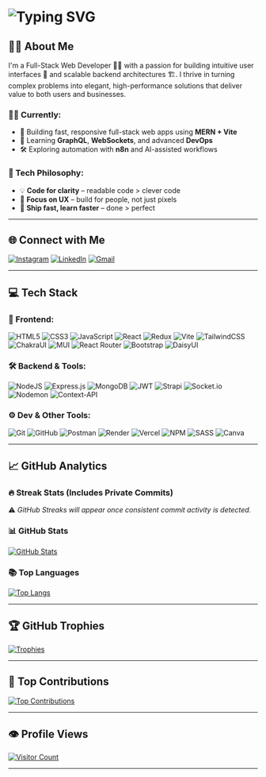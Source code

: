 <!-- Hero Header with Typing SVG and Hand Emoji -->
<h1>
  <img src="https://readme-typing-svg.herokuapp.com?lines=Hi+there!+I'm+Mohammed+Rahimuddin+Farooqui;Full-stack+Web+Developer;Always+learning+new+things!&center=false&width=600&height=45&color=58A6FF&size=22" alt="Typing SVG" />
</h1>

## 🙋‍♂️ About Me

I'm a Full-Stack Web Developer 🧑‍💻 with a passion for building intuitive user interfaces 🎨 and scalable backend architectures 🏗️. I thrive in turning complex problems into elegant, high-performance solutions that deliver value to both users and businesses.

### 👨‍💻 Currently:
- 🔭 Building fast, responsive full-stack web apps using **MERN + Vite**
- 🌱 Learning **GraphQL**, **WebSockets**, and advanced **DevOps**
- 🛠 Exploring automation with **n8n** and AI-assisted workflows

### 🧰 Tech Philosophy:
- 💡 **Code for clarity** – readable code > clever code
- 🎯 **Focus on UX** – build for people, not just pixels
- 🚀 **Ship fast, learn faster** – done > perfect

---

## 🌐 Connect with Me

[![Instagram](https://img.shields.io/badge/Instagram-%23E4405F.svg?logo=Instagram&logoColor=white)](https://instagram.com/rahim.farooqui)
[![LinkedIn](https://img.shields.io/badge/LinkedIn-%230077B5.svg?logo=linkedin&logoColor=white)](https://www.linkedin.com/in/mohammed-rahimuddin-farooqui-276b0631a/)
[![Gmail](https://img.shields.io/badge/Email-D14836?logo=gmail&logoColor=white)](mailto:rahimfarooqui38@gmail.com)

---

## 💻 Tech Stack

### 🎨 Frontend:
![HTML5](https://img.shields.io/badge/html5-%23E34F26.svg?style=for-the-badge&logo=html5&logoColor=white)
![CSS3](https://img.shields.io/badge/css3-%231572B6.svg?style=for-the-badge&logo=css3&logoColor=white)
![JavaScript](https://img.shields.io/badge/javascript-%23323330.svg?style=for-the-badge&logo=javascript&logoColor=%23F7DF1E)
![React](https://img.shields.io/badge/react-%2320232a.svg?style=for-the-badge&logo=react&logoColor=%2361DAFB)
![Redux](https://img.shields.io/badge/redux-%23593d88.svg?style=for-the-badge&logo=redux&logoColor=white)
![Vite](https://img.shields.io/badge/vite-%23646CFF.svg?style=for-the-badge&logo=vite&logoColor=white)
![TailwindCSS](https://img.shields.io/badge/tailwindcss-%2338B2AC.svg?style=for-the-badge&logo=tailwind-css&logoColor=white)
![ChakraUI](https://img.shields.io/badge/chakra-%234ED1C5.svg?style=for-the-badge&logo=chakraui&logoColor=white)
![MUI](https://img.shields.io/badge/MUI-%230081CB.svg?style=for-the-badge&logo=mui&logoColor=white)
![React Router](https://img.shields.io/badge/React_Router-CA4245?style=for-the-badge&logo=react-router&logoColor=white)
![Bootstrap](https://img.shields.io/badge/bootstrap-%238511FA.svg?style=for-the-badge&logo=bootstrap&logoColor=white)
![DaisyUI](https://img.shields.io/badge/daisyui-5A0EF8?style=for-the-badge&logo=daisyui&logoColor=white)

### 🛠️ Backend & Tools:
![NodeJS](https://img.shields.io/badge/node.js-6DA55F?style=for-the-badge&logo=node.js&logoColor=white)
![Express.js](https://img.shields.io/badge/express.js-%23404d59.svg?style=for-the-badge&logo=express&logoColor=%2361DAFB)
![MongoDB](https://img.shields.io/badge/MongoDB-%234ea94b.svg?style=for-the-badge&logo=mongodb&logoColor=white)
![JWT](https://img.shields.io/badge/JWT-black?style=for-the-badge&logo=JSON%20web%20tokens)
![Strapi](https://img.shields.io/badge/strapi-%232E7EEA.svg?style=for-the-badge&logo=strapi&logoColor=white)
![Socket.io](https://img.shields.io/badge/Socket.io-black?style=for-the-badge&logo=socket.io&badgeColor=010101)
![Nodemon](https://img.shields.io/badge/NODEMON-%23323330.svg?style=for-the-badge&logo=nodemon&logoColor=%BBDEAD)
![Context-API](https://img.shields.io/badge/Context--Api-000000?style=for-the-badge&logo=react)

### ⚙️ Dev & Other Tools:
![Git](https://img.shields.io/badge/git-%23F05033.svg?style=for-the-badge&logo=git&logoColor=white)
![GitHub](https://img.shields.io/badge/github-%23121011.svg?style=for-the-badge&logo=github&logoColor=white)
![Postman](https://img.shields.io/badge/Postman-FF6C37?style=for-the-badge&logo=postman&logoColor=white)
![Render](https://img.shields.io/badge/Render-%46E3B7.svg?style=for-the-badge&logo=render&logoColor=white)
![Vercel](https://img.shields.io/badge/vercel-%23000000.svg?style=for-the-badge&logo=vercel&logoColor=white)
![NPM](https://img.shields.io/badge/NPM-%23CB3837.svg?style=for-the-badge&logo=npm&logoColor=white)
![SASS](https://img.shields.io/badge/SASS-hotpink.svg?style=for-the-badge&logo=SASS&logoColor=white)
![Canva](https://img.shields.io/badge/Canva-%2300C4CC.svg?style=for-the-badge&logo=Canva&logoColor=white)

---

## 📈 GitHub Analytics

### 🔥 Streak Stats (Includes Private Commits)
⚠️ *GitHub Streaks will appear once consistent commit activity is detected.*

### 📊 GitHub Stats
[![GitHub Stats](https://github-readme-stats.vercel.app/api?username=rahimfarooqui001&show_icons=true&theme=highcontrast&count_private=true&include_all_commits=true)](https://github.com/anuraghazra/github-readme-stats)

### 📚 Top Languages
[![Top Langs](https://github-readme-stats.vercel.app/api/top-langs/?username=rahimfarooqui001&layout=compact&theme=highcontrast&count_private=true)](https://github.com/anuraghazra/github-readme-stats)

---

## 🏆 GitHub Trophies

[![Trophies](https://github-profile-trophy.vercel.app/?username=rahimfarooqui001&theme=gruvbox&no-frame=true&margin-w=4)](https://github.com/ryo-ma/github-profile-trophy)

---

## 🚀 Top Contributions

[![Top Contributions](https://github-contributor-stats.vercel.app/api?username=rahimfarooqui001&limit=5&theme=dark&combine_all_yearly_contributions=true)](https://github-contributor-stats.vercel.app)

---

## 👁️ Profile Views

[![Visitor Count](https://visitcount.itsvg.in/api?id=rahimfarooqui001&icon=0&color=8)](https://visitcount.itsvg.in)

---

<!-- Created using GPRM (https://gprm.itsvg.in) -->

